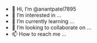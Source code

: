 - 👋 Hi, I’m @anantpatel7895
- 👀 I’m interested in ...
- 🌱 I’m currently learning ...
- 💞️ I’m looking to collaborate on ...
- 📫 How to reach me ...

<!---
anantpatel7895/anantpatel7895 is a ✨ special ✨ repository because its `README.md` (this file) appears on your GitHub profile.
You can click the Preview link to take a look at your changes.
--->
